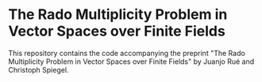 # The Rado Multiplicity Problem in Vector Spaces over Finite Fields

This repository contains the code accompanying the preprint "The Rado Multiplicity Problem in Vector Spaces over Finite Fields" by Juanjo Rué and Christoph Spiegel.
